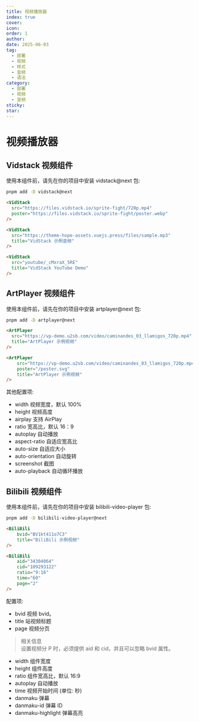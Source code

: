 ```yaml
---
title: 视频播放器
index: true
cover: 
icon: 
order: 1
author: 
date: 2025-06-03
tag:
  - 部署
  - 视频
  - 样式
  - 音频
  - 语法
category:
  - 部署
  - 视频
  - 音频
sticky: 
star: 
---
```


# 视频播放器

## Vidstack 视频组件

使用本组件前，请先在你的项目中安装 vidstack@next 包:

```bash
pnpm add -D vidstack@next
```

```html
<VidStack
  src="https://files.vidstack.io/sprite-fight/720p.mp4"
  poster="https://files.vidstack.io/sprite-fight/poster.webp"
/>

<VidStack
  src="https://theme-hope-assets.vuejs.press/files/sample.mp3"
  title="VidStack 示例音频"
/>

<VidStack
  src="youtube/_cMxraX_5RE"
  title="VidStack YouTube Demo"
/>
```

## ArtPlayer 视频组件

使用本组件前，请先在你的项目中安装 artplayer@next 包:

```bash
pnpm add -D artplayer@next
```

```html
<ArtPlayer
  src="https://vp-demo.u2sb.com/video/caminandes_03_llamigos_720p.mp4"
  title="ArtPlayer 示例视频"
/>
```

```html
<ArtPlayer  
	src="https://vp-demo.u2sb.com/video/caminandes_03_llamigos_720p.mp4"  
	poster="/poster.svg"  
	title="ArtPlayer 示例视频"  
/>
```

其他配置项:

 - width 视频宽度，默认 100%
 - height 视频高度
 - airplay 支持 AirPlay
 - ratio 宽高比，默认 16：9
 - autoplay 自动播放
 - aspect-ratio 自适应宽高比
 - auto-size 自适应大小
 - auto-orientation 自动旋转
 - screenshot 截图
 - auto-playback 自动循环播放

## Bilibili 视频组件

使用本组件前，请先在你的项目中安装 bilibili-video-player 包:

```bash
pnpm add -D bilibili-video-player@next
```

```html
<BiliBili  
	bvid="BV1kt411o7C3"  
	title="BiliBili 示例视频"  
/>
```

```html
<BiliBili  
	aid="34304064"  
	cid="109293122"  
	ratio="9:16"  
	time="60"  
	page="2"  
/>
```

配置项:

- bvid 视频 bvid。
- title 站视频标题
- page 视频分页

> 相关信息  
> 设置视频分 P 时，必须提供 aid 和 cid，并且可以忽略 bvid 属性。

- width 组件宽度
- height 组件高度
- ratio 组件宽高比，默认 16:9
- autoplay 自动播放
- time 视频开始时间 (单位: 秒)
- danmaku 弹幕
- danmaku-id 弹幕 ID
- danmaku-highlight 弹幕高亮
